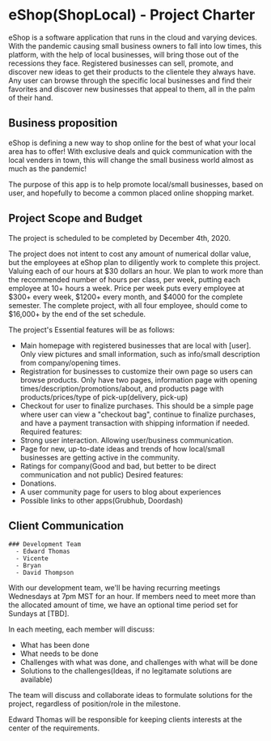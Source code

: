 # eShop(ShopLocal) - Project Charter

eShop is a software application that runs in the cloud and varying devices. With the pandemic causing small business owners to fall into low times, this platform, with the help of local businesses, will bring those out of the recessions they face. Registered businesses can sell, promote, and discover new ideas to get their products to the clientele they always have. Any user can browse through the specific local businesses and find their favorites and discover new businesses that appeal to them, all in the palm of their hand.

## Business proposition

eShop is defining a new way to shop online for the best of what your local area has to offer! With exclusive deals and quick communication with the local venders in town, this will change the small business world almost as much as the pandemic!

The purpose of this app is to help promote local/small businesses, based on user, and hopefully to become a common placed online shopping market.

## Project Scope and Budget

The project is scheduled to be completed by December 4th, 2020.

The project does not intent to cost any amount of numerical dollar value, but the employees at eShop plan to diligently work to complete this project. Valuing each of our hours at $30 dollars an hour. We plan to work more than the recommended number of hours per class, per week, putting each employee at 10+ hours a week. Price per week puts every employee at $300+ every week, $1200+ every month, and $4000 for the complete semester. The complete project, with all four employee, should come to $16,000+ by the end of the set schedule.

The project's Essential features will be as follows:
  - Main homepage with registered businesses that are local with [user]. Only view pictures and small information, such as info/small description from company/opening times.
  - Registration for businesses to customize their own page so users can browse products. Only have two pages, information page with opening times/description/promotions/about, and products page with products/prices/type of pick-up(delivery, pick-up)
  - Checkout for user to finalize purchases. This should be a simple page where user can view a "checkout bag", continue to finalize purchases, and have a payment transaction with shipping information if needed.
Required features:
  - Strong user interaction. Allowing user/business communication.
  - Page for new, up-to-date ideas and trends of how local/small businesses are getting active in the community. 
  - Ratings for company(Good and bad, but better to be direct communication and not public)
Desired features:
  - Donations.
  - A user community page for users to blog about experiences
  - Possible links to other apps(Grubhub, Doordash)
  
## Client Communication

    ### Development Team
      - Edward Thomas
      - Vicente
      - Bryan
      - David Thompson
     
With our development team, we'll be having recurring meetings Wednesdays at 7pm MST for an hour. If members need to meet more than the allocated amount of time, we have an optional time period set for Sundays at [TBD]. 

In each meeting, each member will discuss:
  - What has been done
  - What needs to be done
  - Challenges with what was done, and challenges with what will be done
  - Solutions to the challenges(Ideas, if no legitamate solutions are available)
  
The team will discuss and collaborate ideas to formulate solutions for the project, regardless of position/role in the milestone.

Edward Thomas will be responsible for keeping clients interests at the center of the requirements.
